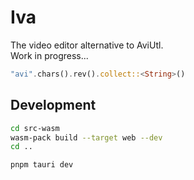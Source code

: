 # Iva

The video editor alternative to AviUtl.   
Work in progress...

```rs
"avi".chars().rev().collect::<String>()
```

## Development
```sh
cd src-wasm
wasm-pack build --target web --dev
cd ..

pnpm tauri dev
```
